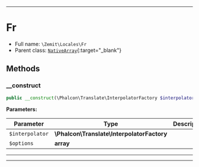 ***

# Fr





* Full name: `\Zemit\Locales\Fr`
* Parent class: [`NativeArray`](https://docs.phalcon.io/latest/api/){:target="_blank"}




## Methods


### __construct



```php
public __construct(\Phalcon\Translate\InterpolatorFactory $interpolator, array $options = []): mixed
```








**Parameters:**

| Parameter | Type | Description |
|-----------|------|-------------|
| `$interpolator` | **\Phalcon\Translate\InterpolatorFactory** |  |
| `$options` | **array** |  |





***


***
